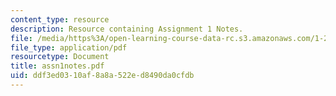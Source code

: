 ```yaml
---
content_type: resource
description: Resource containing Assignment 1 Notes.
file: /media/https%3A/open-learning-course-data-rc.s3.amazonaws.com/1-253j-transportation-policy-and-environmental-limits-spring-2004/ddf3ed0310af8a8a522ed8490da0cfdb_assn1notes.pdf
file_type: application/pdf
resourcetype: Document
title: assn1notes.pdf
uid: ddf3ed03-10af-8a8a-522e-d8490da0cfdb
---
```

